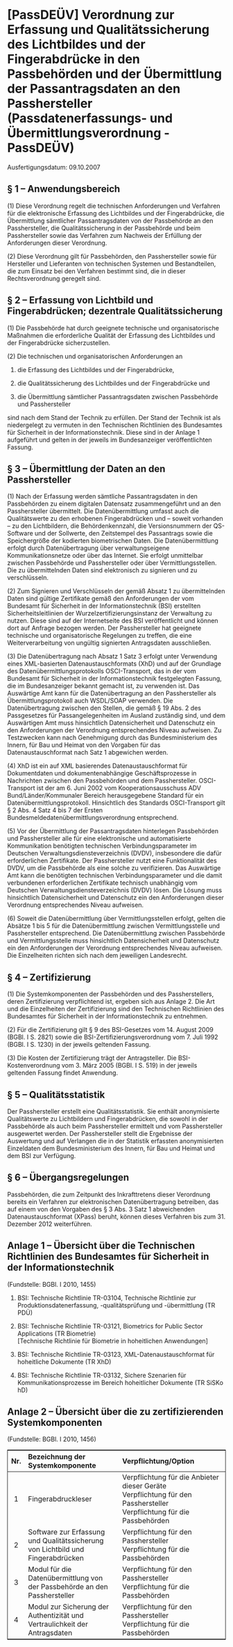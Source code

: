# [PassDEÜV] Verordnung zur Erfassung und Qualitätssicherung des Lichtbildes und der Fingerabdrücke in den Passbehörden und der Übermittlung der Passantragsdaten an den Passhersteller  (Passdatenerfassungs- und Übermittlungsverordnung - PassDEÜV)

Ausfertigungsdatum: 09.10.2007

 

## § 1 – Anwendungsbereich

(1) Diese Verordnung regelt die technischen Anforderungen und Verfahren für die elektronische Erfassung des Lichtbildes und der Fingerabdrücke, die Übermittlung sämtlicher Passantragsdaten von der Passbehörde an den Passhersteller, die Qualitätssicherung in der Passbehörde und beim Passhersteller sowie das Verfahren zum Nachweis der Erfüllung der Anforderungen dieser Verordnung.

(2) Diese Verordnung gilt für Passbehörden, den Passhersteller sowie für Hersteller und Lieferanten von technischen Systemen und Bestandteilen, die zum Einsatz bei den Verfahren bestimmt sind, die in dieser Rechtsverordnung geregelt sind.


## § 2 – Erfassung von Lichtbild und Fingerabdrücken; dezentrale Qualitätssicherung

(1) Die Passbehörde hat durch geeignete technische und organisatorische Maßnahmen die erforderliche Qualität der Erfassung des Lichtbildes und der Fingerabdrücke sicherzustellen.

(2) Die technischen und organisatorischen Anforderungen an

1. die Erfassung des Lichtbildes und der Fingerabdrücke,

2. die Qualitätssicherung des Lichtbildes und der Fingerabdrücke und

3. die Übermittlung sämtlicher Passantragsdaten zwischen Passbehörde und Passhersteller

sind nach dem Stand der Technik zu erfüllen. Der Stand der Technik ist als niedergelegt zu vermuten in den Technischen Richtlinien des Bundesamtes für Sicherheit in der Informationstechnik. Diese sind in der Anlage 1 aufgeführt und gelten in der jeweils im Bundesanzeiger veröffentlichten Fassung.


## § 3 – Übermittlung der Daten an den Passhersteller

(1) Nach der Erfassung werden sämtliche Passantragsdaten in den Passbehörden zu einem digitalen Datensatz zusammengeführt und an den Passhersteller übermittelt. Die Datenübermittlung umfasst auch die Qualitätswerte zu den erhobenen Fingerabdrücken und – soweit vorhanden – zu den Lichtbildern, die Behördenkennzahl, die Versionsnummern der QS-Software und der Sollwerte, den Zeitstempel des Passantrags sowie die Speichergröße der kodierten biometrischen Daten. Die Datenübermittlung erfolgt durch Datenübertragung über verwaltungseigene Kommunikationsnetze oder über das Internet. Sie erfolgt unmittelbar zwischen Passbehörde und Passhersteller oder über Vermittlungsstellen. Die zu übermittelnden Daten sind elektronisch zu signieren und zu verschlüsseln.

(2) Zum Signieren und Verschlüsseln der gemäß Absatz 1 zu übermittelnden Daten sind gültige Zertifikate gemäß den Anforderungen der vom Bundesamt für Sicherheit in der Informationstechnik (BSI) erstellten Sicherheitsleitlinien der Wurzelzertifizierungsinstanz der Verwaltung zu nutzen. Diese sind auf der Internetseite des BSI veröffentlicht und können dort auf Anfrage bezogen werden. Der Passhersteller hat geeignete technische und organisatorische Regelungen zu treffen, die eine Weiterverarbeitung von ungültig signierten Antragsdaten ausschließen.

(3) Die Datenübertragung nach Absatz 1 Satz 3 erfolgt unter Verwendung eines XML-basierten Datenaustauschformats (XhD) und auf der Grundlage des Datenübermittlungsprotokolls OSCI-Transport, das in der vom Bundesamt für Sicherheit in der Informationstechnik festgelegten Fassung, die im Bundesanzeiger bekannt gemacht ist, zu verwenden ist. Das Auswärtige Amt kann für die Datenübertragung an den Passhersteller als Übermittlungsprotokoll auch WSDL/SOAP verwenden. Die Datenübertragung zwischen den Stellen, die gemäß § 19 Abs. 2 des Passgesetzes für Passangelegenheiten im Ausland zuständig sind, und dem Auswärtigen Amt muss hinsichtlich Datensicherheit und Datenschutz ein den Anforderungen der Verordnung entsprechendes Niveau aufweisen. Zu Testzwecken kann nach Genehmigung durch das Bundesministerium des Innern, für Bau und Heimat von den Vorgaben für das Datenaustauschformat nach Satz 1 abgewichen werden.

(4) XhD ist ein auf XML basierendes Datenaustauschformat für Dokumentdaten und dokumentenabhängige Geschäftsprozesse in Nachrichten zwischen den Passbehörden und dem Passhersteller. OSCI-Transport ist der am 6. Juni 2002 vom Kooperationsausschuss ADV Bund/Länder/Kommunaler Bereich herausgegebene Standard für ein Datenübermittlungsprotokoll. Hinsichtlich des Standards OSCI-Transport gilt § 2 Abs. 4 Satz 4 bis 7 der Ersten Bundesmeldedatenübermittlungsverordnung entsprechend.

(5) Vor der Übermittlung der Passantragsdaten hinterlegen Passbehörden und Passhersteller alle für eine elektronische und automatisierte Kommunikation benötigten technischen Verbindungsparameter im Deutschen Verwaltungsdiensteverzeichnis (DVDV), insbesondere die dafür erforderlichen Zertifikate. Der Passhersteller nutzt eine Funktionalität des DVDV, um die Passbehörde als eine solche zu verifizieren. Das Auswärtige Amt kann die benötigten technischen Verbindungsparameter und die damit verbundenen erforderlichen Zertifikate technisch unabhängig vom Deutschen Verwaltungsdiensteverzeichnis (DVDV) lösen. Die Lösung muss hinsichtlich Datensicherheit und Datenschutz ein den Anforderungen dieser Verordnung entsprechendes Niveau aufweisen.

(6) Soweit die Datenübermittlung über Vermittlungsstellen erfolgt, gelten die Absätze 1 bis 5 für die Datenübermittlung zwischen Vermittlungsstelle und Passhersteller entsprechend. Die Datenübermittlung zwischen Passbehörde und Vermittlungsstelle muss hinsichtlich Datensicherheit und Datenschutz ein den Anforderungen der Verordnung entsprechendes Niveau aufweisen. Die Einzelheiten richten sich nach dem jeweiligen Landesrecht.


## § 4 – Zertifizierung

(1) Die Systemkomponenten der Passbehörden und des Passherstellers, deren Zertifizierung verpflichtend ist, ergeben sich aus Anlage 2. Die Art und die Einzelheiten der Zertifizierung sind den Technischen Richtlinien des Bundesamtes für Sicherheit in der Informationstechnik zu entnehmen.

(2) Für die Zertifizierung gilt § 9 des BSI-Gesetzes vom 14. August 2009 (BGBl. I S. 2821) sowie die BSI-Zertifizierungsverordnung vom 7. Juli 1992 (BGBl. I S. 1230) in der jeweils geltenden Fassung.

(3) Die Kosten der Zertifizierung trägt der Antragsteller. Die BSI-Kostenverordnung vom 3. März 2005 (BGBl. I S. 519) in der jeweils geltenden Fassung findet Anwendung.


## § 5 – Qualitätsstatistik

Der Passhersteller erstellt eine Qualitätsstatistik. Sie enthält anonymisierte Qualitätswerte zu Lichtbildern und Fingerabdrücken, die sowohl in der Passbehörde als auch beim Passhersteller ermittelt und vom Passhersteller ausgewertet werden. Der Passhersteller stellt die Ergebnisse der Auswertung und auf Verlangen die in der Statistik erfassten anonymisierten Einzeldaten dem Bundesministerium des Innern, für Bau und Heimat und dem BSI zur Verfügung.


## § 6 – Übergangsregelungen

Passbehörden, die zum Zeitpunkt des Inkrafttretens dieser Verordnung bereits ein Verfahren zur elektronischen Datenübertragung betreiben, das auf einem von den Vorgaben des § 3 Abs. 3 Satz 1 abweichenden Datenaustauschformat (XPass) beruht, können dieses Verfahren bis zum 31. Dezember 2012 weiterführen.


## Anlage 1 – Übersicht über die Technischen Richtlinien des Bundesamtes für Sicherheit in der Informationstechnik

(Fundstelle: BGBl. I 2010, 1455)

1. BSI: Technische Richtlinie TR-03104, Technische Richtlinie zur Produktionsdatenerfassung, -qualitätsprüfung und -übermittlung (TR PDÜ)

2. BSI: Technische Richtlinie TR-03121, Biometrics for Public Sector Applications (TR Biometrie)  
\[Technische Richtlinie für Biometrie in hoheitlichen Anwendungen\]

3. BSI: Technische Richtlinie TR-03123, XML-Datenaustauschformat für hoheitliche Dokumente (TR XhD)

4. BSI: Technische Richtlinie TR-03132, Sichere Szenarien für Kommunikationsprozesse im Bereich hoheitlicher Dokumente (TR SiSKo hD)


## Anlage 2 – Übersicht über die zu zertifizierenden Systemkomponenten

(Fundstelle: BGBl. I 2010, 1456)

<table width="100%" style="border-collapse: collapse;border-top: 0.5pt solid ; border-bottom: 0.5pt solid ; border-left: 0.5pt solid ; border-right: 0.5pt solid ; "><colgroup><col style="width: 6%" /><col style="width: 44%" /><col style="width: 50%" /></colgroup><thead><tr class="header"><th style="text-align: center;">Nr.</th><th style="text-align: left;">Bezeichnung der Systemkomponente</th><th style="text-align: left;">Verpflichtung/Option</th></tr></thead><tbody><tr class="odd"><td style="text-align: center;">1</td><td style="text-align: left;">Fingerabdruckleser</td><td style="text-align: left;">Verpflichtung für die Anbieter dieser Geräte<br />
Verpflichtung für den Passhersteller<br />
Verpflichtung für die Passbehörden</td></tr><tr class="even"><td style="text-align: center;">2</td><td style="text-align: left;">Software zur Erfassung und Qualitätssicherung von Lichtbild und Fingerabdrücken</td><td style="text-align: left;">Verpflichtung für den Passhersteller<br />
Verpflichtung für die Passbehörden</td></tr><tr class="odd"><td style="text-align: center;">3</td><td style="text-align: left;">Modul für die Datenübermittlung von der Passbehörde an den Passhersteller</td><td style="text-align: left;">Verpflichtung für den Passhersteller<br />
Verpflichtung für die Passbehörden</td></tr><tr class="even"><td style="text-align: center;">4</td><td style="text-align: left;">Modul zur Sicherung der Authentizität und Vertraulichkeit der Antragsdaten</td><td style="text-align: left;">Verpflichtung für den Passhersteller<br />
Verpflichtung für die Passbehörden</td></tr></tbody></table>
